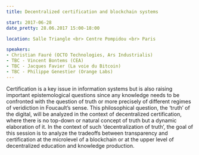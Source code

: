 ```yaml
---
title: Decentralized certification and blockchain systems

start: 2017-06-28
date_pretty: 28.06.2017 15:00-18:00

location: Salle Triangle <br> Centre Pompidou <br> Paris

speakers:
- Christian Fauré (OCTO Technologies, Ars Industrialis)
- TBC - Vincent Bontems (CEA)
- TBC - Jacques Favier (La voie du Bitcoin)
- TBC - Philippe Genestier (Orange Labs)
---
```


Certification is a key issue in information systems but is also raising important epistemological questions since any knowledge needs to be confronted with the question of truth or more precisely of different regimes of veridiction in Foucault’s sense. This philosophical question, the ‘truth’ of the digital, will be analyzed in the context of decentralized certification, where there is no top-down or natural concept of truth but a dynamic elaboration of it. In the context of such ‘decentralization of truth’, the goal of this session is to analyze the tradeoffs between transparency and certification at the microlevel of a blockchain or at the upper level of decentralized education and knowledge production.
